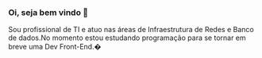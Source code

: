 ### Oi, seja bem vindo 🙌


Sou profissional de TI e atuo nas áreas de Infraestrutura de Redes e Banco de dados.No momento estou estudando programação para se tornar em breve uma Dev Front-End.�
<!--
**ElisangelaSantos/ElisangelaSantos** is a ✨ _special_ ✨ repository because its `README.md` (this file) appears on your GitHub profile.
Aqui estão algumas idéias para você começar:

- 🔭 I’m currently working on ...
- 🌱 I’m currently learning ...
- 👯 I’m looking to collaborate on ...
- 🤔 I’m looking for help with ...
- 💬 Ask me about ...
- 📫 How to reach me: ...
- 😄 Pronouns: ...
- ⚡ Fun fact: ...
-->

